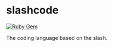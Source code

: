 # slashcode
[![Ruby Gem](https://github.com/JunglTemple/slashcode/actions/workflows/gem-push.yml/badge.svg)](https://github.com/JunglTemple/slashcode/actions/workflows/gem-push.yml)

The coding language based on the slash.
